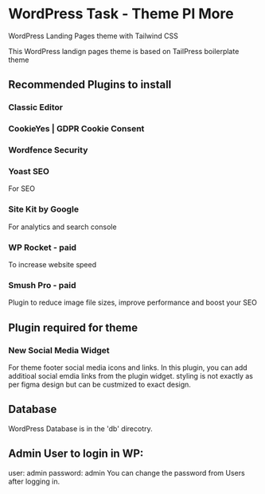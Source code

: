 # WordPress Task - Theme PI More
WordPress Landing Pages theme with Tailwind CSS

This WordPress landign pages theme is based on TailPress boilerplate theme

## Recommended Plugins to install

### Classic Editor

### CookieYes | GDPR Cookie Consent

### Wordfence Security

### Yoast SEO
For SEO

### Site Kit by Google

For analytics and search console

### WP Rocket - paid
To increase website speed

### Smush Pro - paid
Plugin to reduce image file sizes, improve performance and boost your SEO 

## Plugin required for theme
### New Social Media Widget 
For theme footer social media icons and links. In this plugin, you can add additioal social emdia links from the plugin widget. styling is not exactly as per figma design but can be custmized to exact design.

## Database
WordPress Database is in the 'db' direcotry.

## Admin User to login in WP:

user: admin
password: admin
You can change the password from Users after logging in.
